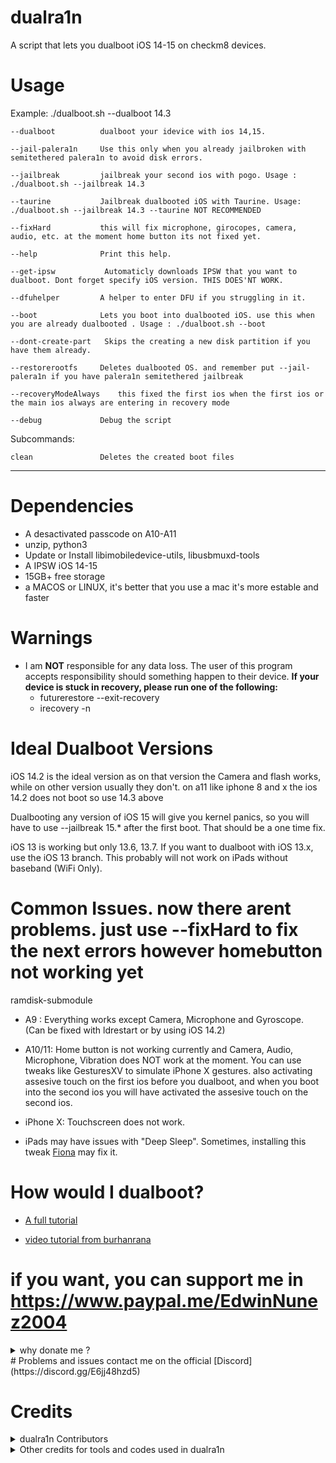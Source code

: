 # dualra1n

A script that lets you dualboot iOS 14-15 on checkm8 devices.


# Usage

Example: ./dualboot.sh --dualboot 14.3 

    --dualboot          dualboot your idevice with ios 14,15.
    
    --jail-palera1n     Use this only when you already jailbroken with semitethered palera1n to avoid disk errors. 
    
    --jailbreak         jailbreak your second ios with pogo. Usage :  ./dualboot.sh --jailbreak 14.3

    --taurine           Jailbreak dualbooted iOS with Taurine. Usage: ./dualboot.sh --jailbreak 14.3 --taurine NOT RECOMMENDED
   
    --fixHard           this will fix microphone, girocopes, camera, audio, etc. at the moment home button its not fixed yet. 

    --help              Print this help.
       
    --get-ipsw           Automaticly downloads IPSW that you want to dualboot. Dont forget specify iOS version. THIS DOES'NT WORK.

    --dfuhelper         A helper to enter DFU if you struggling in it.
    
    --boot              Lets you boot into dualbooted iOS. use this when you are already dualbooted . Usage : ./dualboot.sh --boot
    
    --dont-create-part   Skips the creating a new disk partition if you have them already.
    
    --restorerootfs     Deletes dualbooted OS. and remember put --jail-palera1n if you have palera1n semitethered jailbreak 
    
    --recoveryModeAlways    this fixed the first ios when the first ios or the main ios always are entering in recovery mode 
    
    --debug             Debug the script

Subcommands:

    clean               Deletes the created boot files 

---
# Dependencies
- A desactivated passcode on A10-A11 
- unzip, python3
- Update or Install libimobiledevice-utils, libusbmuxd-tools
- A IPSW iOS 14-15 
- 15GB+ free storage
- a MACOS or LINUX, it's better that you use a mac it's more estable and faster

# Warnings
- I am **NOT** responsible for any data loss. The user of this program accepts responsibility should something happen to their device.
 **If your device is stuck in recovery, please run one of the following:**
   - futurerestore --exit-recovery
   - irecovery -n

# Ideal Dualboot Versions
iOS 14.2 is the ideal version as on that version the Camera and flash works, while on other version usually they don't. on a11 like iphone 8 and x the ios 14.2 does not boot so use 14.3 above

Dualbooting any version of iOS 15 will give you kernel panics, so you will have to use --jailbreak 15.* after the first boot. That should be a one time fix.

iOS 13 is working but only 13.6, 13.7. If you want to dualboot with iOS 13.x, use the iOS 13 branch. This probably will not work on iPads without baseband (WiFi Only).

# Common Issues. now there arent problems. just use --fixHard to fix the next errors however homebutton not working yet

 ramdisk-submodule
- A9 : Everything works except Camera, Microphone and Gyroscope. (Can be fixed with ldrestart or by using iOS 14.2)


- A10/11: Home button is not working currently and Camera, Audio, Microphone, Vibration does NOT work at the moment. You can use tweaks like GesturesXV to simulate iPhone X gestures.  also activating assesive touch on the first ios before you dualboot, and when you boot into the second ios you will have activated the assesive touch on the second ios.

- iPhone X: Touchscreen does not work.

- iPads may have issues with "Deep Sleep". Sometimes, installing this tweak [Fiona](https://www.ios-repo-updates.com/repository/julioverne-s-repo/package/com.julioverne.fiona/) may fix it.

# How would I dualboot?

- [A full tutorial](https://github.com/dualra1n/dualra1n/blob/main/tutorial.md)

- [video tutorial from burhanrana](https://www.youtube.com/watch?v=4iCZv7Ox5AA)

# if you want, you can support me in https://www.paypal.me/EdwinNunez2004 

<details><summary>why donate me ?</summary>
    you can support me with whatever you have, that its important for me because rn I am not working cause this tool and i would be glad to receive something for it. if you cant no problem, just enjoy this. 
</details>
# Problems and issues contact me on the official [Discord](https://discord.gg/E6jj48hzd5)


# Credits

<details><summary>dualra1n Contributors</summary>
<p>

- [Edwin](https://github.com/edwin170) owner :)

- [Fatih](https://github.com/swayea) help with readme and tester of linux support and is a very good person.
    <details><summary>readme constributors</summary>
    <p>
    - [azaz0322](https://github.com/m00nl1ghts), [Huy Nguyen](https://github.com/34306), [Uckermark](https://github.com/Uckermark) aditya11110 helped with readme.
    </details>
</details>
<details><summary>Other credits for tools and codes used in dualra1n</summary>

- Edward thanks for my brother for gave me a hackintosh to test this:).

- [palera1n](https://github.com/palera1n) some code from it

- [Dualboot guide](https://dualbootfun.github.io/) for the guide

- [blacktop](https://github.com/blacktop) for the ipsw downloader

- [Nathan](https://github.com/verygenericname) for the ramdisk
    
- [Amy](https://github.com/elihwyma) for the [Pogo](https://github.com/elihwyma/Pogo) app
- [checkra1n](https://github.com/checkra1n) for the base of the kpf
- [m1sta](https://github.com/m1stadev) for [pyimg4](https://github.com/m1stadev/PyIMG4)
- [tihmstar](https://github.com/tihmstar) for [pzb](https://github.com/tihmstar/partialZipBrowser)/original [iBoot64Patcher](https://github.com/tihmstar/iBoot64Patcher)/original [liboffsetfinder64](https://github.com/tihmstar/liboffsetfinder64)/[img4tool](https://github.com/tihmstar/img4tool)
- [xerub](https://github.com/xerub) for [img4lib](https://github.com/xerub/img4lib) and [restored_external](https://github.com/xerub/sshrd) in the ramdisk
- [libimobiledevice](https://github.com/libimobiledevice) for several tools used in this project (irecovery, ideviceenterrecovery etc), and [nikias](https://github.com/nikias) for keeping it up to date
- [Dora](https://github.com/dora2-iOS) for kpf
- [Sam Bingner](https://github.com/sbingner) for [Substitute](https://github.com/sbingner/substitute)
- [CoolStar](https://github.com/coolstar) for [Libhooker]
- [Ralp0045](https://github.com/Ralph0045/Kernel64Patcher) amazing dtree_patcher and kernel64patcher ;)

</p>
</details>

